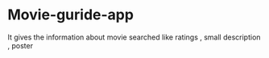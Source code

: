 # Movie-guride-app
It gives the information about movie searched like ratings , small description , poster 

